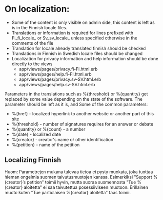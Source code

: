 # On localization:

- Some of the content is only visible on admin side, this content is left as is in the Finnish locale files. 
- Translations or information is required for lines prefixed with Fi_fi_locale_ or Sv_sv_locale_ unless specified otherwise in the comments of the file
- Translation for locale already translated finnish should be checked
- Translations in Finnish in Swedish locale files should be changed
- Localization for privacy information and help information should be done directly to the views 
	- app/views/pages/privacy.fi-FI.html.erb
	- app/views/pages/help.fi-FI.html.erb
	- app/views/pages/privacy.sv-SV.html.erb
	- app/views/pages/help.sv-SV.html.erb

Parameters in the translations such as %{threshold} or %{quantity} get replaced by some value depending on the state of the software.
The parameter should be left as it is, and 
Some of the common parameters:
- %{href} - localized hyperlink to another website or another part of this site
- %{threshold} - number of signatures requires for an answer or debate
- %{quantity} or %{count} - a number
- %{date} - localized date
- %{creator} - creator's name oŕ other identification
- %{petition} - name of the petition

## Localizing Finnish 
Huom: Parametrejen mukana tulevaa tietoa ei pysty muokata, joka tuottaa hieman ongelmia suomen taivutusmuotojen kanssa.
Esimerkiksi "Support %{creator}’s petition" toimii hyvin, mutta suoraa suomennosta "Tue %{creator} aloitetta" ei saa taivutettua posessiiviseen muotoon.
Erillainen muoto kuten "Tue partiolaisen %{creator} aloitetta" taas toimii.
